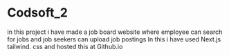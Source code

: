 # Codsoft_2
in this project i have made a job board website
where employee can search for jobs
and job seekers can upload job postings
In this i have used Next.js tailwind. css
and hosted this at Github.io

